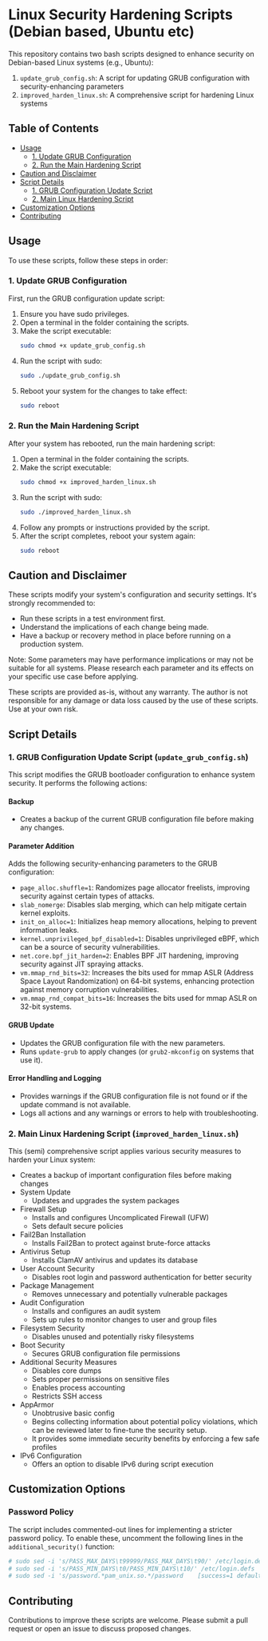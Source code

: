 # Linux Security Hardening Scripts (Debian based, Ubuntu etc)

This repository contains two bash scripts designed to enhance security on Debian-based Linux systems (e.g., Ubuntu):

1. `update_grub_config.sh`: A script for updating GRUB configuration with security-enhancing parameters
2. `improved_harden_linux.sh`: A comprehensive script for hardening Linux systems

## Table of Contents
- [Usage](#usage)
  - [1. Update GRUB Configuration](#1-update-grub-configuration)
  - [2. Run the Main Hardening Script](#2-run-the-main-hardening-script)
- [Caution and Disclaimer](#caution-and-disclaimer)
- [Script Details](#script-details)
  - [1. GRUB Configuration Update Script](#1-grub-configuration-update-script-update_grub_configsh)
  - [2. Main Linux Hardening Script](#2-main-linux-hardening-script-improved_harden_linuxsh)
- [Customization Options](#customization-options)
- [Contributing](#contributing)

## Usage

To use these scripts, follow these steps in order:

### 1. Update GRUB Configuration

First, run the GRUB configuration update script:

1. Ensure you have sudo privileges.
2. Open a terminal in the folder containing the scripts.
3. Make the script executable:
   ```bash
   sudo chmod +x update_grub_config.sh
   ```
4. Run the script with sudo:
   ```bash
   sudo ./update_grub_config.sh
   ```
5. Reboot your system for the changes to take effect:
   ```bash
   sudo reboot
   ```

### 2. Run the Main Hardening Script

After your system has rebooted, run the main hardening script:

1. Open a terminal in the folder containing the scripts.
2. Make the script executable:
   ```bash
   sudo chmod +x improved_harden_linux.sh
   ```
3. Run the script with sudo:
   ```bash
   sudo ./improved_harden_linux.sh
   ```
4. Follow any prompts or instructions provided by the script.
5. After the script completes, reboot your system again:
   ```bash
   sudo reboot
   ```

## Caution and Disclaimer

These scripts modify your system's configuration and security settings. It's strongly recommended to:
- Run these scripts in a test environment first.
- Understand the implications of each change being made.
- Have a backup or recovery method in place before running on a production system.

Note: Some parameters may have performance implications or may not be suitable for all systems. Please research each parameter and its effects on your specific use case before applying.

These scripts are provided as-is, without any warranty. The author is not responsible for any damage or data loss caused by the use of these scripts. Use at your own risk.

## Script Details

### 1. GRUB Configuration Update Script (`update_grub_config.sh`)

This script modifies the GRUB bootloader configuration to enhance system security. It performs the following actions:

#### Backup
- Creates a backup of the current GRUB configuration file before making any changes.

#### Parameter Addition
Adds the following security-enhancing parameters to the GRUB configuration:

- `page_alloc.shuffle=1`: Randomizes page allocator freelists, improving security against certain types of attacks.
- `slab_nomerge`: Disables slab merging, which can help mitigate certain kernel exploits.
- `init_on_alloc=1`: Initializes heap memory allocations, helping to prevent information leaks.
- `kernel.unprivileged_bpf_disabled=1`: Disables unprivileged eBPF, which can be a source of security vulnerabilities.
- `net.core.bpf_jit_harden=2`: Enables BPF JIT hardening, improving security against JIT spraying attacks.
- `vm.mmap_rnd_bits=32`: Increases the bits used for mmap ASLR (Address Space Layout Randomization) on 64-bit systems, enhancing protection against memory corruption vulnerabilities.
- `vm.mmap_rnd_compat_bits=16`: Increases the bits used for mmap ASLR on 32-bit systems.

#### GRUB Update
- Updates the GRUB configuration file with the new parameters.
- Runs `update-grub` to apply changes (or `grub2-mkconfig` on systems that use it).

#### Error Handling and Logging
- Provides warnings if the GRUB configuration file is not found or if the update command is not available.
- Logs all actions and any warnings or errors to help with troubleshooting.

### 2. Main Linux Hardening Script (`improved_harden_linux.sh`)

This (semi) comprehensive script applies various security measures to harden your Linux system:

- Creates a backup of important configuration files before making changes
- System Update
  - Updates and upgrades the system packages
- Firewall Setup
  - Installs and configures Uncomplicated Firewall (UFW)
  - Sets default secure policies
- Fail2Ban Installation
  - Installs Fail2Ban to protect against brute-force attacks
- Antivirus Setup
  - Installs ClamAV antivirus and updates its database
- User Account Security
  - Disables root login and password authentication for better security
- Package Management
  - Removes unnecessary and potentially vulnerable packages
- Audit Configuration
  - Installs and configures an audit system
  - Sets up rules to monitor changes to user and group files
- Filesystem Security
  - Disables unused and potentially risky filesystems
- Boot Security
  - Secures GRUB configuration file permissions
- Additional Security Measures
  - Disables core dumps
  - Sets proper permissions on sensitive files
  - Enables process accounting
  - Restricts SSH access
- AppArmor
  - Unobtrusive basic config
  - Begins collecting information about potential policy violations, which can be reviewed later to fine-tune the security setup.
  - It provides some immediate security benefits by enforcing a few safe profiles 
- IPv6 Configuration
  - Offers an option to disable IPv6 during script execution

## Customization Options

### Password Policy

The script includes commented-out lines for implementing a stricter password policy. To enable these, uncomment the following lines in the `additional_security()` function:

```bash
# sudo sed -i 's/PASS_MAX_DAYS\t99999/PASS_MAX_DAYS\t90/' /etc/login.defs
# sudo sed -i 's/PASS_MIN_DAYS\t0/PASS_MIN_DAYS\t10/' /etc/login.defs
# sudo sed -i 's/password.*pam_unix.so.*/password    [success=1 default=ignore]    pam_unix.so obscure sha512 minlen=14/' /etc/pam.d/common-password
```

## Contributing

Contributions to improve these scripts are welcome. Please submit a pull request or open an issue to discuss proposed changes.
